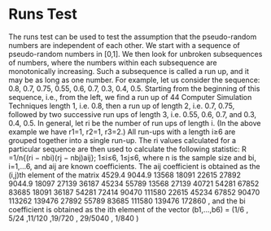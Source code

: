 # Runs Test
The runs test can be used to test the assumption that the pseudo-random numbers are
independent of each other. We start with a sequence of pseudo-random numbers in [0,1].
We then look for unbroken subsequences of numbers, where the numbers within each
subsequence are monotonically increasing. Such a subsequence is called a run up, and it
may be as long as one number.
For example, let us consider the sequence: 0.8, 0.7, 0.75, 0.55, 0.6, 0.7, 0.3, 0.4,
0.5. Starting from the beginning of this sequence, i.e., from the left, we find a run up of
44 Computer Simulation Techniques
length 1, i.e. 0.8, then a run up of length 2, i.e. 0.7, 0.75, followed by two successive run
ups of length 3, i.e. 0.55, 0.6, 0.7, and 0.3, 0.4, 0.5.
In general, let ri be the number of run ups of length i. (In the above example we
have r1=1, r2=1, r3=2.) All run-ups with a length i≥6 are grouped together into a single
run-up. The ri values calculated for a particular sequence are then used to calculate the
following statistic:
R =1/n{(ri − nbi)(rj − nbj)aij}; 1≤i≤6, 1≤j≤6,
where n is the sample size and bi, i=1,...6, and aij are known coefficients. The aij
coefficient is obtained as the (i,j)th element of the matrix
  4529.4 9044.9 13568 18091 22615 27892
  9044.9 18097 27139 36187 45234 55789
  13568 27139 40721 54281 67852 83685
  18091 36187 54281 72414 90470 111580
  22615 45234 67852 90470 113262 139476
  27892 55789 83685 111580 139476 172860
 ,
and the bi coefficient is obtained as the ith element of the vector
(b1,...,b6) = (1/6 , 5/24 ,11/120 ,19/720 , 29/5040 , 1/840 )

